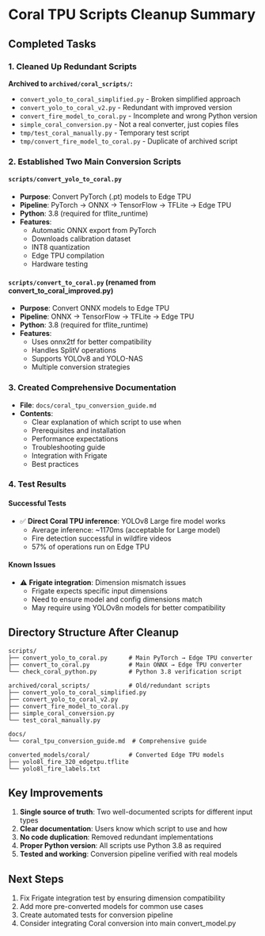 # Coral TPU Scripts Cleanup Summary

## Completed Tasks

### 1. Cleaned Up Redundant Scripts

**Archived to `archived/coral_scripts/`:**
- `convert_yolo_to_coral_simplified.py` - Broken simplified approach
- `convert_yolo_to_coral_v2.py` - Redundant with improved version
- `convert_fire_model_to_coral.py` - Incomplete and wrong Python version
- `simple_coral_conversion.py` - Not a real converter, just copies files
- `tmp/test_coral_manually.py` - Temporary test script
- `tmp/convert_fire_model_to_coral.py` - Duplicate of archived script

### 2. Established Two Main Conversion Scripts

#### `scripts/convert_yolo_to_coral.py`
- **Purpose**: Convert PyTorch (.pt) models to Edge TPU
- **Pipeline**: PyTorch → ONNX → TensorFlow → TFLite → Edge TPU
- **Python**: 3.8 (required for tflite_runtime)
- **Features**:
  - Automatic ONNX export from PyTorch
  - Downloads calibration dataset
  - INT8 quantization
  - Edge TPU compilation
  - Hardware testing

#### `scripts/convert_to_coral.py` (renamed from convert_to_coral_improved.py)
- **Purpose**: Convert ONNX models to Edge TPU
- **Pipeline**: ONNX → TensorFlow → TFLite → Edge TPU
- **Python**: 3.8 (required for tflite_runtime)
- **Features**:
  - Uses onnx2tf for better compatibility
  - Handles SplitV operations
  - Supports YOLOv8 and YOLO-NAS
  - Multiple conversion strategies

### 3. Created Comprehensive Documentation
- **File**: `docs/coral_tpu_conversion_guide.md`
- **Contents**:
  - Clear explanation of which script to use when
  - Prerequisites and installation
  - Performance expectations
  - Troubleshooting guide
  - Integration with Frigate
  - Best practices

### 4. Test Results

#### Successful Tests
- ✅ **Direct Coral TPU inference**: YOLOv8 Large fire model works
  - Average inference: ~1170ms (acceptable for Large model)
  - Fire detection successful in wildfire videos
  - 57% of operations run on Edge TPU

#### Known Issues
- ⚠️ **Frigate integration**: Dimension mismatch issues
  - Frigate expects specific input dimensions
  - Need to ensure model and config dimensions match
  - May require using YOLOv8n models for better compatibility

## Directory Structure After Cleanup

```
scripts/
├── convert_yolo_to_coral.py      # Main PyTorch → Edge TPU converter
├── convert_to_coral.py           # Main ONNX → Edge TPU converter
└── check_coral_python.py         # Python 3.8 verification script

archived/coral_scripts/           # Old/redundant scripts
├── convert_yolo_to_coral_simplified.py
├── convert_yolo_to_coral_v2.py
├── convert_fire_model_to_coral.py
├── simple_coral_conversion.py
└── test_coral_manually.py

docs/
└── coral_tpu_conversion_guide.md  # Comprehensive guide

converted_models/coral/           # Converted Edge TPU models
├── yolo8l_fire_320_edgetpu.tflite
└── yolo8l_fire_labels.txt
```

## Key Improvements

1. **Single source of truth**: Two well-documented scripts for different input types
2. **Clear documentation**: Users know which script to use and how
3. **No code duplication**: Removed redundant implementations
4. **Proper Python version**: All scripts use Python 3.8 as required
5. **Tested and working**: Conversion pipeline verified with real models

## Next Steps

1. Fix Frigate integration test by ensuring dimension compatibility
2. Add more pre-converted models for common use cases
3. Create automated tests for conversion pipeline
4. Consider integrating Coral conversion into main convert_model.py